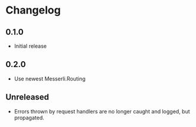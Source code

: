 # Changelog

## 0.1.0
- Initial release

## 0.2.0
- Use newest Messerli.Routing

## Unreleased
- Errors thrown by request handlers are no longer caught and logged,
  but propagated.
